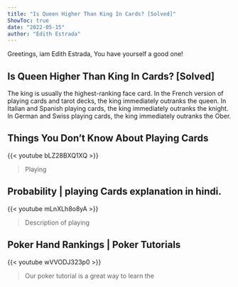 ```yaml
---
title: "Is Queen Higher Than King In Cards? [Solved]"
ShowToc: true 
date: "2022-05-15"
author: "Edith Estrada" 
---
```


Greetings, iam Edith Estrada, You have yourself a good one!
## Is Queen Higher Than King In Cards? [Solved]
 The king is usually the highest-ranking face card. In the French version of playing cards and tarot decks, the king immediately outranks the queen. In Italian and Spanish playing cards, the king immediately outranks the knight. In German and Swiss playing cards, the king immediately outranks the Ober.

## Things You Don’t Know About Playing Cards
{{< youtube bLZ28BXQ1XQ >}}
>Playing 

## Probability | playing Cards explanation in hindi.
{{< youtube mLnXLh8o8yA >}}
>Description of playing 

## Poker Hand Rankings | Poker Tutorials
{{< youtube wVVODJ323p0 >}}
>Our poker tutorial is a great way to learn the 

